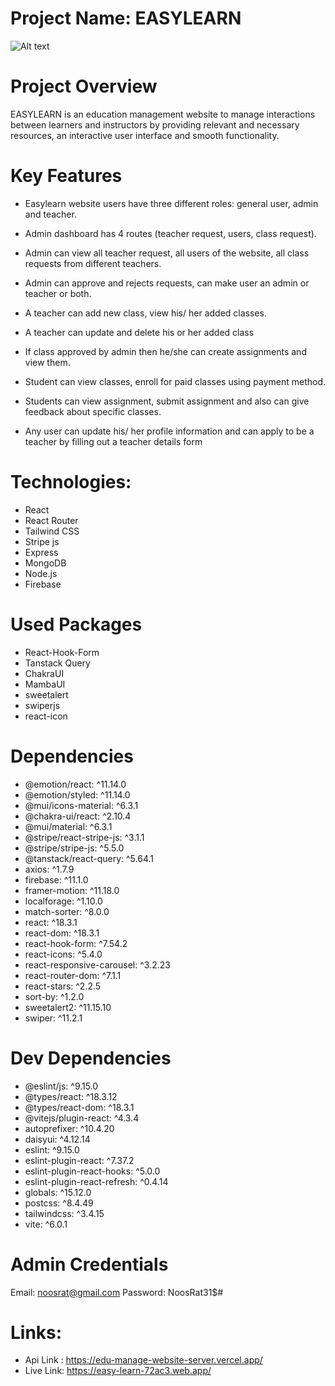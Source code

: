 # Project Name: EASYLEARN

![Alt text](https://i.ibb.co.com/bj9xc29z/Screenshot-2025-02-05-110607.png)


# Project Overview
EASYLEARN is an education management website to manage interactions between learners and instructors by providing relevant and necessary resources, an interactive user interface and smooth functionality.


# Key Features

* Easylearn website users have three different roles: general user, admin and teacher.

* Admin dashboard has 4 routes (teacher request, users, class request). 

* Admin can view all teacher request, all users of the website, all class requests from different teachers.

* Admin can approve and rejects requests, can make user an admin or teacher or both.

* A teacher can add new class, view his/ her added classes.

* A teacher can update and delete his or her added class

* If class approved by admin then he/she can create assignments and view them.

* Student can view classes, enroll for paid classes using payment method.

* Students can view assignment, submit assignment and also can give feedback about specific classes.

* Any user can update his/ her profile information and can apply to be a teacher by filling out a teacher details form


# Technologies: 
* React
* React Router
* Tailwind CSS
* Stripe js
* Express
* MongoDB
* Node.js
* Firebase

# Used Packages
* React-Hook-Form
* Tanstack Query
* ChakraUI
* MambaUI 
* sweetalert
* swiperjs
* react-icon

# Dependencies
*  @emotion/react: ^11.14.0
*  @emotion/styled: ^11.14.0
*  @mui/icons-material: ^6.3.1
*  @chakra-ui/react: ^2.10.4
*  @mui/material: ^6.3.1
*  @stripe/react-stripe-js: ^3.1.1
*  @stripe/stripe-js: ^5.5.0
*  @tanstack/react-query: ^5.64.1
*  axios: ^1.7.9
*  firebase: ^11.1.0
*  framer-motion: ^11.18.0
*  localforage: ^1.10.0
*  match-sorter: ^8.0.0
*  react: ^18.3.1
*  react-dom: ^18.3.1
*  react-hook-form: ^7.54.2
*  react-icons: ^5.4.0
*  react-responsive-carousel: ^3.2.23
*  react-router-dom: ^7.1.1
*  react-stars: ^2.2.5
*  sort-by: ^1.2.0
*  sweetalert2: ^11.15.10
*  swiper: ^11.2.1


# Dev Dependencies

* @eslint/js: ^9.15.0
* @types/react: ^18.3.12
* @types/react-dom: ^18.3.1
* @vitejs/plugin-react: ^4.3.4
* autoprefixer: ^10.4.20
* daisyui: ^4.12.14
* eslint: ^9.15.0
* eslint-plugin-react: ^7.37.2
* eslint-plugin-react-hooks: ^5.0.0
* eslint-plugin-react-refresh: ^0.4.14
* globals: ^15.12.0
* postcss: ^8.4.49
* tailwindcss: ^3.4.15
* vite: ^6.0.1


# Admin Credentials

Email: noosrat@gmail.com
Password: NoosRat31$#

# Links: 

* Api Link : https://edu-manage-website-server.vercel.app/
* Live Link: https://easy-learn-72ac3.web.app/